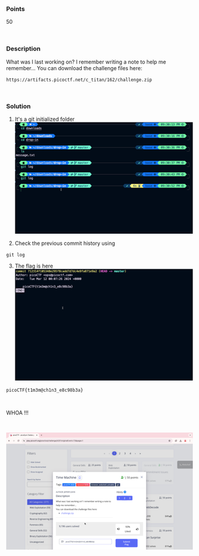 ### Points

50

<br>

### Description

What was I last working on? I remember writing a note to help me remember...
You can download the challenge files here:
```
https://artifacts.picoctf.net/c_titan/162/challenge.zip
```

<br>

### Solution

1. It's a git initialized folder
![step1](1.png)

2. Check the previous commit history using
```
git log
```

3. The flag is here
![step2](2.png)

```
picoCTF{t1m3m@ch1n3_e8c98b3a}
```

<br>

WHOA !!!

<br>

![flag](flag.png)